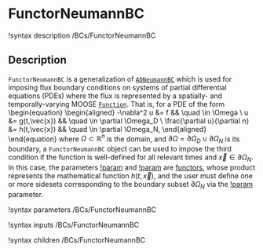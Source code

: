 # FunctorNeumannBC

!syntax description /BCs/FunctorNeumannBC

## Description

`FunctorNeumannBC` is a generalization of [`ADNeumannBC`](/ADNeumannBC.md) which is used
for imposing flux boundary conditions on systems of partial
differential equations (PDEs) where the flux is represented by a
spatially- and temporally-varying MOOSE [`Function`](/Functions/index.md).  That is, for a
PDE of the form
\begin{equation}
\begin{aligned}
  -\nabla^2 u &= f && \quad \in \Omega \\
  u &= g(t,\vec{x}) && \quad \in \partial \Omega_D \\
  \frac{\partial u}{\partial n} &= h(t,\vec{x}) && \quad \in \partial \Omega_N,
\end{aligned}
\end{equation}
where $\Omega \subset \mathbb{R}^n$ is the domain, and $\partial
\Omega = \partial \Omega_D \cup \partial \Omega_N$ is its boundary, a
`FunctorNeumannBC` object can be used to impose the third condition if the
function is well-defined for all relevant times and $\vec{x} \in
\partial \Omega_N$. In this case, the parameters [!param](/BCs/FunctorNeumannBC/functor)
and [!param](/BCs/FunctorNeumannBC/coefficient) are [functors](Functors/index.md),
whose product represents the mathematical function $h(t,\vec{x})$,
and the user must define one or more sidesets corresponding to the boundary
subset $\partial \Omega_N$ via the [!param](/BCs/FunctorNeumannBC/boundary) parameter.

!syntax parameters /BCs/FunctorNeumannBC

!syntax inputs /BCs/FunctorNeumannBC

!syntax children /BCs/FunctorNeumannBC
